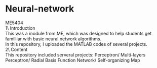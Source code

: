 # Neural-network  
ME5404  
1\ Introduction  
This was a module from ME, which was designed to help students get familliar with basic neural network algorithms.  
In this repository, I uploaded the MATLAB codes of several projects.   
2\ Content  
This repository included serveral projects: Perceptron/ Multi-layers Perceptron/ Radial Basis Function Network/ Self-organizing Map  
